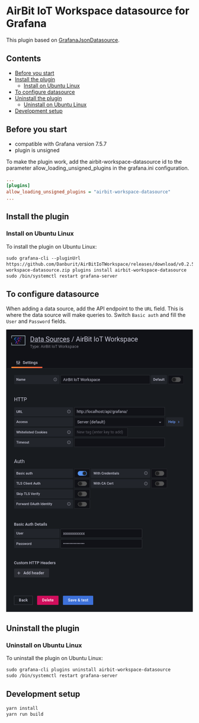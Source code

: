 # AirBit IoT Workspace datasource for Grafana
This plugin based on [GrafanaJsonDatasource](https://github.com/simPod/GrafanaJsonDatasource).

## Contents
- [Before you start](#before-you-start)
- [Install the plugin](#install-the-plugin)
    - [Install on Ubuntu Linux](#install-on-ubuntu-linux)
- [To configure datasource](#to-configure-datasource)
- [Uninstall the plugin](#uninstall-the-plugin)
    - [Uninstall on Ubuntu Linux](#uninstall-on-ubuntu-linux)
- [Development setup](#development-setup)

## Before you start

* compatible with Grafana version 7.5.7
* plugin is unsigned 

To make the plugin work, add the airbit-workspace-datasource id to the parameter allow_loading_unsigned_plugins in the grafana.ini configuration.
```ini
...
[plugins]
allow_loading_unsigned_plugins = "airbit-workspace-datasource"
...
```

## Install the plugin
### Install on Ubuntu Linux
To install the plugin on Ubuntu Linux:
```shell
sudo grafana-cli --pluginUrl https://github.com/Danburit/AirBitIoTWorkspace/releases/download/v0.2.5/airbit-workspace-datasource.zip plugins install airbit-workspace-datasource
sudo /bin/systemctl restart grafana-server
```

## To configure datasource
When adding a data source, add the API endpoint to the `URL` field. This is where the data source will make queries to. Switch `Basic auth` and fill the `User` and `Password` fields. 

![Datasource setup](https://raw.githubusercontent.com/Danburit/AirBitIoTWorkspace/master/docs/image/datasource-setup.png)
## Uninstall the plugin
### Uninstall on Ubuntu Linux
To uninstall the plugin on Ubuntu Linux:
```shell
sudo grafana-cli plugins uninstall airbit-workspace-datasource
sudo /bin/systemctl restart grafana-server
```

## Development setup

```shell
yarn install
yarn run build
```
